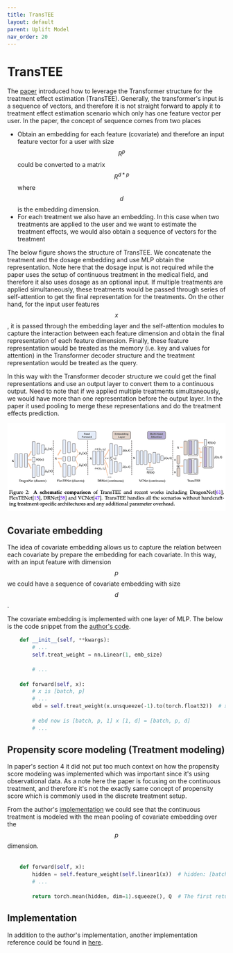 ```yaml
---
title: TransTEE
layout: default
parent: Uplift Model
nav_order: 20
---
```


# TransTEE

The [paper](https://arxiv.org/pdf/2202.01336) introduced how to leverage the Transformer structure for the treatment effect estimation (TransTEE). Generally, the transformer's input is a sequence of vectors, and therefore it is not straight forward to apply it to treatment effect estimation scenario which only has one feature vector per user. In the paper, the concept of sequence comes from two places

- Obtain an embedding for each feature (covariate) and therefore an input feature vector for a user with size $$R^{p}$$ could be converted to a matrix $$R^{d*p}$$ where $$d$$ is the embedding dimension.
- For each treatment we also have an embedding. In this case when two treatments are applied to the user and we want to estimate the treatment effects, we would also obtain a sequence of vectors for the treatment


The below figure shows the structure of TransTEE. We concatenate the treatment and the dosage embedding and use MLP obtain the representation. Note here that the dosage input is not required while the paper uses the setup of continuous treatment in the medical field, and therefore it also uses dosage as an optional input. If multiple treatments are applied simultaneously, these treatments would be passed through series of self-attention to get the final representation for the treatments. On the other hand, for the input user features $$x$$, it is passed through the embedding layer and the self-attention modules to capture the interaction between each feature dimension and obtain the final representation of each feature dimension. Finally, these feature representation would be treated as the memory (i.e. key and values for attention) in the Transformer decoder structure and the treatment representation would be treated as the query.

In this way with the Transformer decoder structure we could get the final representations and use an output layer to convert them to a continuous output. Need to note that if we applied multiple treatments simultaneously, we would have more than one representation before the output layer. In the paper it used pooling to merge these representations and do the treatment effects prediction. 

![transtee_structure](/docs/uplift_model/images/transtee/transtee_structure.png)

## Covariate embedding
The idea of covariate embedding allows us to capture the relation between each covariate by prepare the embedding for each covariate. In this way, with an input feature with dimension $$p$$ we could have a sequence of covariate embedding with size $$d$$. 

The covariate embedding is implemented with one layer of MLP. The below is the code snippet from the [author's code](https://github.com/hlzhang109/TransTEE/blob/main/Dosage/utils/trans_ci.py#L34).

```python
    def __init__(self, **kwargs):
        # ...
        self.treat_weight = nn.Linear(1, emb_size)
        
        # ...
    
    def forward(self, x):
        # x is [batch, p]
        # ...
        ebd = self.treat_weight(x.unsqueeze(-1).to(torch.float32))  # x.unsqueeze(-1) make x to be [batch, p, 1]
        
        # ebd now is [batch, p, 1] x [1, d] = [batch, p, d]
        # ...
```

## Propensity score modeling (Treatment modeling)
In paper's section 4 it did not put too much context on how the propensity score modeling was implemented which was important since it's using observational data. As a note here the paper is focusing on the continuous treatment, and therefore it's not the exactly same concept of propensity score which is commonly used in the discrete treatment setup. 

From the author's [implementation](https://github.com/hlzhang109/TransTEE/blob/main/Dosage/TransTEE.py#L110C15-L110C51) we could see that the continuous treatment is modeled with the mean pooling of covariate embedding over the $$p$$ dimension.

```python

    def forward(self, x):
        hidden = self.feature_weight(self.linear1(x))  # hidden: [batch, p, d]
        # ...
        
        return torch.mean(hidden, dim=1).squeeze(), Q  # The first returned tensor would be used in treatment modeling with size [batch, d]
```


## Implementation

In addition to the author's implementation, another implementation reference could be found in [here](https://github.com/allyoushawn/jupyter_notebook_projects/blob/main/uplift_model/transTEE/transTEE.ipynb).